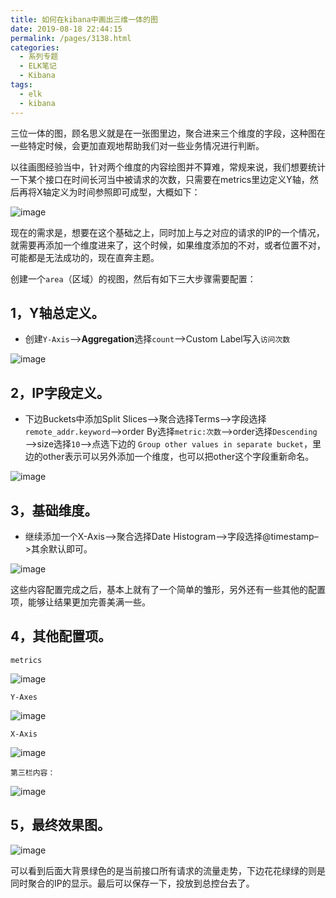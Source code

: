 ```yaml
---
title: 如何在kibana中画出三维一体的图
date: 2019-08-18 22:44:15
permalink: /pages/3138.html
categories:
  - 系列专题
  - ELK笔记
  - Kibana
tags:
  - elk
  - kibana
---
```


三位一体的图，顾名思义就是在一张图里边，聚合进来三个维度的字段，这种图在一些特定时候，会更加直观地帮助我们对一些业务情况进行判断。

以往画图经验当中，针对两个维度的内容绘图并不算难，常规来说，我们想要统计一下某个接口在时间长河当中被请求的次数，只需要在metrics里边定义Y轴，然后再将X轴定义为时间参照即可成型，大概如下：

![image](https://tva1.sinaimg.cn/large/008k1Yt0ly1gruwdeqz4yj31cm0wa13h.jpg)

现在的需求是，想要在这个基础之上，同时加上与之对应的请求的IP的一个情况，就需要再添加一个维度进来了，这个时候，如果维度添加的不对，或者位置不对，可能都是无法成功的，现在直奔主题。

创建一个`area`（区域）的视图，然后有如下三大步骤需要配置：

## 1，Y轴总定义。

- 创建`Y-Axis`—>**Aggregation**选择`count`–>Custom Label写入`访问次数`

![image](https://tva4.sinaimg.cn/large/008k1Yt0ly1gruwdkklbrj30i80jy0w2.jpg)

## 2，IP字段定义。

- 下边Buckets中添加Split Slices—>聚合选择Terms—>字段选择`remote_addr.keyword`—>order By选择`metric:次数`—>order选择`Descending`—>size选择`10`—>点选下边的 `Group other values in separate bucket`，里边的other表示可以另外添加一个维度，也可以把other这个字段重新命名。

![image](https://tvax2.sinaimg.cn/large/008k1Yt0ly1gruwdstmznj30ia0xa79c.jpg)

## 3，基础维度。

- 继续添加一个X-Axis—>聚合选择Date Histogram–>字段选择@timestamp–>其余默认即可。

![image](https://tva4.sinaimg.cn/large/008k1Yt0ly1gruwe00pwaj30ia10m0yo.jpg)

这些内容配置完成之后，基本上就有了一个简单的雏形，另外还有一些其他的配置项，能够让结果更加完善美满一些。

## 4，其他配置项。

`metrics`

![image](https://tvax2.sinaimg.cn/large/008k1Yt0ly1gruwec68yvj30ik0hy77k.jpg)

`Y-Axes`

![image](https://tva4.sinaimg.cn/large/008k1Yt0ly1gruweilxgoj30ie11u0y9.jpg)

`X-Axis`

![image](https://tva1.sinaimg.cn/large/008k1Yt0ly1gruwenyq4aj30ie0ymtdj.jpg)

`第三栏内容：`

![image](https://tvax1.sinaimg.cn/large/008k1Yt0ly1gruweug554j30ia0k8jur.jpg)

## 5，最终效果图。

![image](https://tvax2.sinaimg.cn/large/008k1Yt0ly1gruwf31odpj31w40w0ay8.jpg)

可以看到后面大背景绿色的是当前接口所有请求的流量走势，下边花花绿绿的则是同时聚合的IP的显示。最后可以保存一下，投放到总控台去了。
